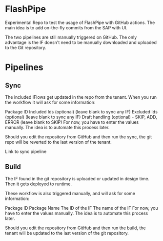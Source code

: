 # FlashPipe
Experimental Repo to test the usage of FlashPipe with GitHub actions. The main idea is to add on-the-fly commits from the SAP with UI. 

The two pipelines are still manually triggered on GitHub. The only advantage is the IF doesn't need to be manually downloaded and uploaded to the Git repository.

# Pipelines

## Sync
The included IFlows get updated in the repo from the tenant. When you run the workflow it will ask for some information:

Package ID
Included Ids (optional) (leave blank to sync any IF)
Excluded Ids (optional) (leave blank to sync any IF)
Draft handling (optional) - SKIP, ADD, ERROR (leave blank to SKIP)
For now, you have to enter the values manually. The idea is to automate this process later.

Should you edit the repository from GitHub and then run the sync, the git repo will be reverted to the last version of the tenant.

Link to sync pipeline





## Build
The IF found in the git repository is uploaded or updated in design time. Then it gets deployed to runtime. 

These workflow is also triggered manually, and will ask for some information:

Package ID
Package Name
The ID of the IF
The name of the IF
For now, you have to enter the values manually. The idea is to automate this process later.

Should you edit the repository from GitHub and then run the build, the tenant will be updated to the last version of the git repository.
